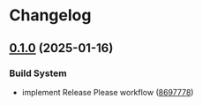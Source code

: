 # Changelog

## [0.1.0](https://github.com/mihaly-farkas/aws-cdk-app-python-example/compare/v0.1.0...v0.1.0) (2025-01-16)


### Build System

* implement Release Please workflow ([8697778](https://github.com/mihaly-farkas/aws-cdk-app-python-example/commit/869777861f521827bada0d6171222f8e65b04756))
